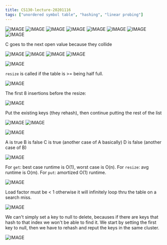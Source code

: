 ```yaml
---
title: CS130-lecture-20201116
tags: ["unordered symbol table", "hashing", "linear probing"]
---
```


![IMAGE](/7880A5783400DF0BF6A514CDD97CF417.jpg)
![IMAGE](/6AC9939A958758B800D51B163ED2FF93.jpg)
![IMAGE](/DD6BF435463D475E209F5A5C4E9BB644.jpg)
![IMAGE](/7463F11BEEDF9C50E3252A60AE3ABD5D.jpg)
![IMAGE](/FE1C142738EF451C61116081CF0C197B.jpg)
![IMAGE](/1DFADA94B6F6C320B9E069F03604D2C9.jpg)
![IMAGE](/DE3A5AF6A6F9D3C47CCC302C4EE0EE0A.jpg)
![IMAGE](/D261BA1D9BD0048CDAFFB89DB8D29FD0.jpg)

C goes to the next open value because they collide

![IMAGE](/63B562B75CB0AEEF50A11AFC149B8CE5.jpg)
![IMAGE](/EF507E5AA5B2A5F2340AEC7D12A23532.jpg)
![IMAGE](/0211F1E8FD01236A6E917C756C5275D9.jpg)
![IMAGE](/4C22F854B116DA9617AFCEB7052A8C7D.jpg)

![IMAGE](/458609898DC969EFC29E9E15C25D5226.jpg)

`resize` is called if the table is >= being half full.

![IMAGE](/6F2A7AFC702A695D0621EF5B7052A979.jpg)

The first 8 insertions before the resize:

![IMAGE](/F40F77A7D44FBBFA527D38D1AA28EFD8.jpg)

Put the existing keys (they rehash), then continue putting the rest of the list

![IMAGE](/C17BF6D0CC0E40F21890378DD5A00C33.jpg)
![IMAGE](/0859EE5BAC678C0A740220C06786F1C3.jpg)

![IMAGE](/703ACED37FFB11A156ADAC3BD22E4FD0.jpg)

A is true
B is false
C is true (another case of A basically)
D is false (another case of B)

![IMAGE](/AE6E4208C34F82827A430A857CC57179.jpg)

For `get`: best case runtime is O(1), worst case is O(n).
For `resize`: avg runtime is O(m).
For `put`: amortized O(1) runtime.

![IMAGE](/57BB4C29328FC2F39281496B3CD0A674.jpg)

Load factor must be < 1 otherwise it will infinitely loop thru the table on a search miss.

![IMAGE](/76C14F0A85D9A076033894010E4763AA.jpg)

We can't simply set a key to null to delete, becauses if there are keys that hash to that index we won't be able to find it. We start by setting the first key to null, then we have to rehash and reput the keys in the same cluster.

![IMAGE](/063C411680B281489C3FE99802F5CD25.jpg)
